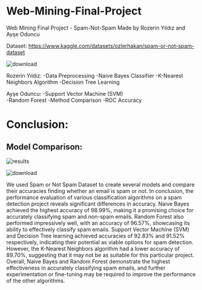 # Web-Mining-Final-Project
Web Mining Final Project - Spam-Not-Spam Made by Rozerin Yıldız and Ayşe Oduncu

Dataset: https://www.kaggle.com/datasets/ozlerhakan/spam-or-not-spam-dataset

![download](https://github.com/Web-Mining-Final-Project/Web-Mining-Final-Project/assets/59964531/0e24f840-d859-45bc-bcad-091de3084d1d)

Rozerin Yıldız:
-Data Preprocessing 
-Naive Bayes Classifier 
-K-Nearest Neighbors Algorithm 
-Decision Tree Learning  

Ayşe Oduncu:
-Support Vector Machine (SVM)  
-Random Forest 
-Method Comparison 
-ROC Accuracy 


# Conclusion:

## Model Comparison:
![results](https://github.com/Web-Mining-Final-Project/Web-Mining-Final-Project/assets/59964531/e7b15a8c-e515-46f7-a796-d3524f15a1b6)

![download](https://github.com/Web-Mining-Final-Project/Web-Mining-Final-Project/assets/59964531/874f4b7c-2734-4357-aed4-c01a21dfa3aa)


We used Spam or Not Spam Dataset to create several models and compare their
accuracies finding whether an email is spam or not. In conclusion, the performance
evaluation of various classification algorithms on a spam detection project reveals
significant differences in accuracy. Naive Bayes achieved the highest accuracy of 98.99%,
making it a promising choice for accurately classifying spam and non-spam emails.
Random Forest also performed impressively well, with an accuracy of 96.57%,
showcasing its ability to effectively classify spam emails. Support Vector Machine (SVM)
and Decision Tree learning achieved accuracies of 92.83% and 91.52% respectively,
indicating their potential as viable options for spam detection. However, the K-Nearest
Neighbors algorithm had a lower accuracy of 89.70%, suggesting that it may not be as
suitable for this particular project. Overall, Naive Bayes and Random Forest demonstrate
the highest effectiveness in accurately classifying spam emails, and further
experimentation or fine-tuning may be required to improve the performance of the
other algorithms.



